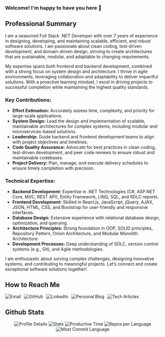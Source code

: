 
### Welcome! I'm happy to have you here 👋

## Professional Summary
I am a seasoned Full Stack .NET Developer with over 7 years of experience in designing, developing, and maintaining scalable, efficient, and robust software solutions. I am passionate about clean coding, test-driven development, and domain-driven design, striving to create architectures that are sustainable, modular, and adaptable to changing requirements.

My expertise spans both frontend and backend development, combined with a strong focus on system design and architecture. I thrive in agile environments, leveraging collaboration and adaptability to deliver impactful solutions. With a proactive learning mindset, I excel in driving projects to successful completion while maintaining the highest quality standards.

### Key Contributions:
- **Effort Estimation:** Accurately assess time, complexity, and priority for large-scale applications.
- **System Design:** Lead the design and implementation of scalable, maintainable architectures for complex systems, including modular and microservices-based solutions.
- **Leadership:** Guide backend and frontend development teams to align with project objectives and timelines.
- **Code Quality Assurance:** Advocate for best practices in clean coding, test-driven development, and peer code reviews to ensure robust and maintainable codebases.
- **Project Delivery:** Plan, manage, and execute delivery schedules to ensure timely completion with precision.

### Technical Expertise:
- **Backend Development:** Expertise in .NET Technologies (C#, ASP.NET Core, MVC, REST API), Entity Framework, LINQ, SQL, and RDLC reports.
- **Frontend Development:** Skilled in React.js, JavaScript, jQuery, AJAX, JSON, HTML, CSS, and Bootstrap for user-friendly and responsive interfaces.
- **Database Design:** Extensive experience with relational database design, optimization, and querying.
- **Architecture Principles:** Strong foundation in OOP, SOLID principles, Repository Pattern, Onion Architecture, and Modular Monolith Architecture.
- **Development Processes:** Deep understanding of SDLC, version control systems (e.g., Git), and Agile methodologies.

I am enthusiastic about solving complex challenges, designing innovative systems, and contributing to meaningful projects. Let’s connect and create exceptional software solutions together!

## How to Reach Me  
<div style="display: flex; gap: 10px; flex-wrap: wrap; align-items: center;">
  <a href="mailto:omarfaruque94bd@gmail.com" style="text-decoration: none;">
    <img src="https://img.shields.io/badge/Email-omarfaruque94bd@gmail.com-orangered?style=flat-square&logo=gmail" alt="Email">
  </a>
  <a href="https://github.com/mofshamim" style="text-decoration: none;">
    <img src="https://img.shields.io/badge/GitHub-mofshamim-black?style=flat-square&logo=GitHub" alt="GitHub">
  </a>
  <a href="https://www.linkedin.com/in/mofshamim/" style="text-decoration: none;">
    <img src="https://img.shields.io/badge/LinkedIn-mofshamim-blue?style=flat-square&logo=LinkedIn" alt="LinkedIn">
  </a>
  <a href="https://mofshamim.github.io/" style="text-decoration: none;">
    <img src="https://img.shields.io/badge/Personal%20Blog-mofshamim.github.io-informational?style=flat-square&logo=githubpages" alt="Personal Blog">
  </a>
  <a href="https://dev.to/mofshamim" style="text-decoration: none;">
    <img src="https://img.shields.io/badge/Tech%20Articles-dev.to/mofshamim-lightgrey?style=flat-square&logo=dev.to" alt="Tech Articles">
  </a>
</div>

## Github Stats
<!-- Stats Section -->
<div id="stats-section" align="center">
  <img src="https://github-profile-summary-cards.vercel.app/api/cards/profile-details?username=mofshamim&theme=vue" alt="Profile Details">
  <img src="https://github-profile-summary-cards.vercel.app/api/cards/stats?username=mofshamim&theme=vue" alt="Stats">
  <img src="https://github-profile-summary-cards.vercel.app/api/cards/productive-time?username=mofshamim&theme=vue&utcOffset=6" alt="Productive Time">
  <img src="https://github-profile-summary-cards.vercel.app/api/cards/repos-per-language?username=mofshamim&theme=vue" alt="Repos per Language">
  <img src="https://github-profile-summary-cards.vercel.app/api/cards/most-commit-language?username=mofshamim&theme=vue" alt="Most Commit Language">
</div>
